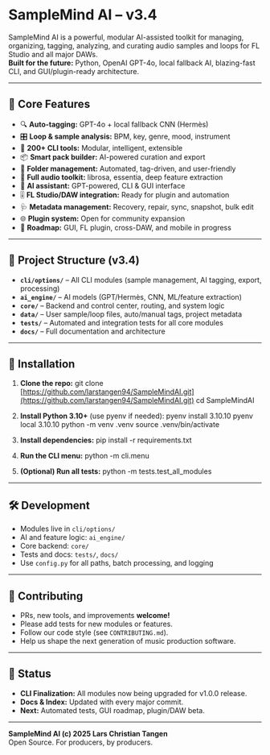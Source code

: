 # SampleMind AI – v3.4

SampleMind AI is a powerful, modular AI-assisted toolkit for managing, organizing, tagging, analyzing, and curating audio samples and loops for FL Studio and all major DAWs.  
**Built for the future:** Python, OpenAI GPT-4o, local fallback AI, blazing-fast CLI, and GUI/plugin-ready architecture.

---

## 🧠 Core Features

- 🔍 **Auto-tagging:** GPT-4o + local fallback CNN (Hermès)
- 🎛️ **Loop & sample analysis:** BPM, key, genre, mood, instrument
- 🧱 **200+ CLI tools:** Modular, intelligent, extensible
- 📦 **Smart pack builder:** AI-powered curation and export
- 📂 **Folder management:** Automated, tag-driven, and user-friendly
- 🧪 **Full audio toolkit:** librosa, essentia, deep feature extraction
- 🧠 **AI assistant:** GPT-powered, CLI & GUI interface
- 🎚️ **FL Studio/DAW integration:** Ready for plugin and automation
- 🩺 **Metadata management:** Recovery, repair, sync, snapshot, bulk edit
- 🌐 **Plugin system:** Open for community expansion
- 🚀 **Roadmap:** GUI, FL plugin, cross-DAW, and mobile in progress

---

## 📁 Project Structure (v3.4)

- **`cli/options/`** – All CLI modules (sample management, AI tagging, export, processing)
- **`ai_engine/`** – AI models (GPT/Hermès, CNN, ML/feature extraction)
- **`core/`** – Backend and control center, routing, and system logic
- **`data/`** – User sample/loop files, auto/manual tags, project metadata
- **`tests/`** – Automated and integration tests for all core modules
- **`docs/`** – Full documentation and architecture

---

## 🧩 Installation

1. **Clone the repo:**
    git clone [https://github.com/larstangen94/SampleMindAI.git](https://github.com/larstangen94/SampleMindAI.git)
    cd SampleMindAI

2. **Install Python 3.10+** (use pyenv if needed):
    pyenv install 3.10.10
    pyenv local 3.10.10
    python -m venv .venv
    source .venv/bin/activate

3. **Install dependencies:**
    pip install -r requirements.txt

4. **Run the CLI menu:**
    python -m cli.menu

5. **(Optional) Run all tests:**
    python -m tests.test_all_modules

---

## 🛠️ Development

- Modules live in `cli/options/`
- AI and feature logic: `ai_engine/`
- Core backend: `core/`
- Tests and docs: `tests/`, `docs/`
- Use `config.py` for all paths, batch processing, and logging

---

## 🔄 Contributing

- PRs, new tools, and improvements **welcome!**
- Please add tests for new modules or features.
- Follow our code style (see `CONTRIBUTING.md`).
- Help us shape the next generation of music production software.

---

## 📣 Status

- **CLI Finalization:** All modules now being upgraded for v1.0.0 release.
- **Docs & Index:** Updated with every major commit.
- **Next:** Automated tests, GUI roadmap, plugin/DAW beta.

---

**SampleMind AI (c) 2025 Lars Christian Tangen**  
Open Source. For producers, by producers.
